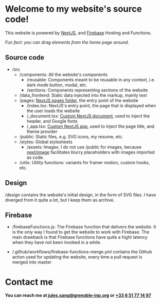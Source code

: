 # Welcome to my website's source code!
This website is powered by [NextJS](https://nextjs.org/), and [Firebase](https://firebase.google.com/) Hosting and Functions.

_Fun fact: you can drag elements from the home page around._

## Source code
- /src
  - /components: All the website's components
    - /reusable: Components meant to be reusable in any context, i.e. dark mode button, modal, etc.
    - /sections: Components representing sections of the website
  - /data_frontend: Static data injected into the markup, mainly text
  - /pages: [NextJS pages folder](https://nextjs.org/docs/basic-features/pages), the entry point of the website
    - /index.tsx: NextJS's entry point, the page that is displayed when the user loads the website
    - /_document.tsx: [Custom NextJS document](https://nextjs.org/docs/advanced-features/custom-document), used to inject the header, and Google fonts
    - /_app.tsx: [Custom NextJS app](https://nextjs.org/docs/advanced-features/custom-app), used to inject the page title, and theme provider 
  - /public: Static files, e.g. SVG icons, my resume, etc. 
  - /styles: Global stylesheets
    - /assets: Images. I do not use /public for images, because [next/image](https://nextjs.org/docs/api-reference/next/image) facilitates blurry placeholders with images imported as code.
  - /utils: Utility functions: variants for framer motion, custom hooks, etc.

## Design
/design contains the website's initial design, in the form of SVG files. I have diverged from it quite a lot, but I keep them as archive.

## Firebase
- /firebaseFunctions.js: The Firebase function that delivers the website. It is the only way I found to get the website to work with Firebase. The main drawback is that Firebase functions have quite a hight latency when they have not been invoked in a while.

- /.github/workflows/firebase-functions-merge.yml contains the Github action used for updating the website, every time a pull request is merged into master


# Contact me
__You can reach me at [jules.sang@grenoble-inp.org](mailto:jules.sang@grenoble-inp.org) or [+33 6 51 77 14 97](tel:+33651771497)__